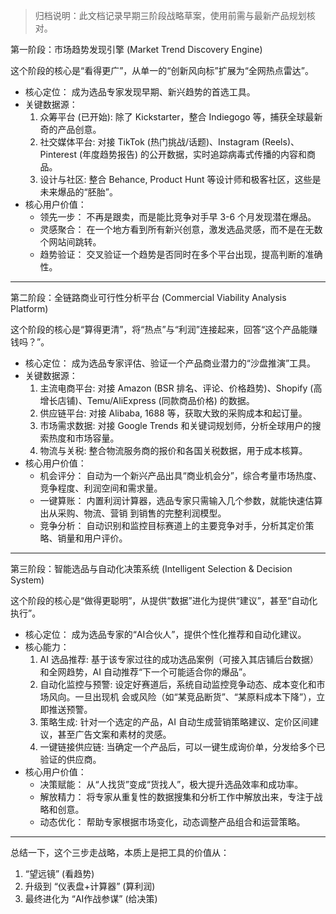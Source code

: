 
> 归档说明：此文档记录早期三阶段战略草案，使用前需与最新产品规划核对。

  第一阶段：市场趋势发现引擎 (Market Trend Discovery Engine)

  这个阶段的核心是“看得更广”，从单一的“创新风向标”扩展为“全网热点雷达”。

   * 核心定位： 成为选品专家发现早期、新兴趋势的首选工具。
   * 关键数据源：
       1. 众筹平台 (已开始): 除了 Kickstarter，整合 Indiegogo 等，捕获全球最新奇的产品创意。
       2. 社交媒体平台: 对接 TikTok (热门挑战/话题)、Instagram (Reels)、Pinterest
          (年度趋势报告) 的公开数据，实时追踪病毒式传播的内容和商品。
       3. 设计与社区: 整合 Behance, Product Hunt 等设计师和极客社区，这些是未来爆品的“胚胎”。
   * 核心用户价值：
       * 领先一步： 不再是跟卖，而是能比竞争对手早 3-6 个月发现潜在爆品。
       * 灵感聚合： 在一个地方看到所有新兴创意，激发选品灵感，而不是在无数个网站间跳转。
       * 趋势验证： 交叉验证一个趋势是否同时在多个平台出现，提高判断的准确性。

  ---

  第二阶段：全链路商业可行性分析平台 (Commercial Viability Analysis Platform)

  这个阶段的核心是“算得更清”，将“热点”与“利润”连接起来，回答“这个产品能赚钱吗？”。

   * 核心定位： 成为选品专家评估、验证一个产品商业潜力的“沙盘推演”工具。
   * 关键数据源：
       1. 主流电商平台: 对接 Amazon (BSR 排名、评论、价格趋势)、Shopify
          (高增长店铺)、Temu/AliExpress (同款商品价格) 的数据。
       2. 供应链平台: 对接 Alibaba, 1688 等，获取大致的采购成本和起订量。
       3. 市场需求数据: 对接 Google Trends 和关键词规划师，分析全球用户的搜索热度和市场容量。
       4. 物流与关税: 整合物流服务商的报价和各国关税数据，用于成本核算。
   * 核心用户价值：
       * 机会评分：
         自动为一个新兴产品出具“商业机会分”，综合考量市场热度、竞争程度、利润空间和需求量。
       * 一键算账： 内置利润计算器，选品专家只需输入几个参数，就能快速估算出从采购、物流、营销
         到销售的完整利润模型。
       * 竞争分析： 自动识别和监控目标赛道上的主要竞争对手，分析其定价策略、销量和用户评价。

  ---

  第三阶段：智能选品与自动化决策系统 (Intelligent Selection & Decision System)

  这个阶段的核心是“做得更聪明”，从提供“数据”进化为提供“建议”，甚至“自动化执行”。

   * 核心定位： 成为选品专家的“AI合伙人”，提供个性化推荐和自动化建议。
   * 核心能力：
       1. AI 选品推荐: 基于该专家过往的成功选品案例（可接入其店铺后台数据）和全网趋势，AI
          自动推荐“下一个可能适合你的爆品”。
       2. 自动化监控与预警: 设定好赛道后，系统自动监控竞争动态、成本变化和市场风向。一旦出现机
          会或风险（如“某竞品断货”、“某原料成本下降”），立即推送预警。
       3. 策略生成: 针对一个选定的产品，AI
          自动生成营销策略建议、定价区间建议，甚至广告文案和素材的灵感。
       4. 一键链接供应链: 当确定一个产品后，可以一键生成询价单，分发给多个已验证的供应商。
   * 核心用户价值：
       * 决策赋能： 从“人找货”变成“货找人”，极大提升选品效率和成功率。
       * 解放精力： 将专家从重复性的数据搜集和分析工作中解放出来，专注于战略和创意。
       * 动态优化： 帮助专家根据市场变化，动态调整产品组合和运营策略。

  ---

  总结一下，这个三步走战略，本质上是把工具的价值从：

   1. “望远镜” (看趋势)
   2. 升级到 “仪表盘+计算器” (算利润)
   3. 最终进化为 “AI作战参谋” (给决策)
